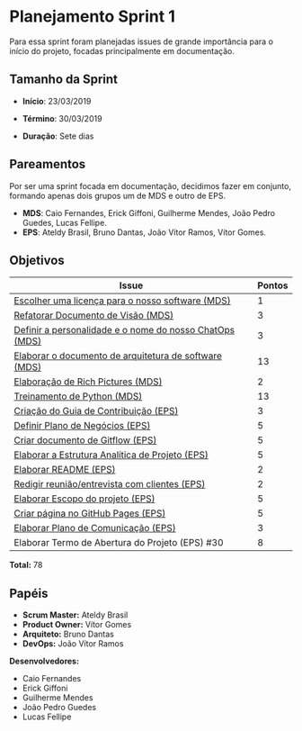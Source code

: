 # Planejamento Sprint 1
Para essa sprint foram planejadas issues de grande importância para o início do projeto, focadas principalmente em documentação.

## Tamanho da Sprint

* **Início**: 23/03/2019
* **Término**: 30/03/2019

* **Duração**: Sete dias

## Pareamentos

Por ser uma sprint focada em documentação, decidimos fazer em conjunto, formando apenas dois grupos um de MDS e outro de EPS.
* **MDS**: Caio Fernandes, Erick Giffoni, Guilherme Mendes, João Pedro Guedes, Lucas Fellipe.
* **EPS**: Ateldy Brasil, Bruno Dantas, João Vítor Ramos, Vítor Gomes.

## Objetivos

| Issue | Pontos |
| ----- | ------ |
| [Escolher uma licença para o nosso software (MDS)](https://github.com/fga-eps-mds/2019.1-Grupo-3/issues/18) | 1 |
| [Refatorar Documento de Visão (MDS)](https://github.com/fga-eps-mds/2019.1-Grupo-3/issues/16) | 3 |
| [Definir a personalidade e o nome do nosso ChatOps (MDS)](https://github.com/fga-eps-mds/2019.1-Grupo-3/issues/17) | 3 |
| [Elaborar o documento de arquitetura de software (MDS)](https://github.com/fga-eps-mds/2019.1-Grupo-3/issues/15) | 13 |
| [Elaboração de Rich Pictures (MDS)](https://github.com/fga-eps-mds/2019.1-Grupo-3/issues/19) | 2 |
| [Treinamento de Python (MDS)](https://github.com/fga-eps-mds/2019.1-Grupo-3/issues/10) | 13 |
| [Criação do Guia de Contribuição (EPS)](https://github.com/fga-eps-mds/2019.1-Grupo-3/issues/13) | 3 |
| [Definir Plano de Negócios (EPS)](https://github.com/fga-eps-mds/2019.1-Grupo-3/issues/20) | 5 |
| [Criar documento de Gitflow (EPS)](https://github.com/fga-eps-mds/2019.1-Grupo-3/issues/21) | 5 |
| [Elaborar a Estrutura Analítica de Projeto (EPS)](https://github.com/fga-eps-mds/2019.1-Grupo-3/issues/22) | 5 |
| [Elaborar README (EPS)](https://github.com/fga-eps-mds/2019.1-Grupo-3/issues/23) | 2 |
| [Redigir reunião/entrevista com clientes (EPS)](https://github.com/fga-eps-mds/2019.1-Grupo-3/issues/24) | 2 |
| [Elaborar Escopo do projeto (EPS)](https://github.com/fga-eps-mds/2019.1-Grupo-3/issues/25) | 5 |
| [Criar página no GitHub Pages (EPS)](https://github.com/fga-eps-mds/2019.1-Grupo-3/issues/26) | 5 |
| [Elaborar Plano de Comunicação (EPS)](https://github.com/fga-eps-mds/2019.1-Grupo-3/issues/27) | 3 |
| Elaborar Termo de Abertura do Projeto (EPS) #30 | 8 |
__Total:__ 78

## Papéis
* __Scrum Master:__ Ateldy Brasil
* __Product Owner:__ Vítor Gomes
* __Arquiteto:__ Bruno Dantas
* __DevOps:__ João Vítor Ramos

__Desenvolvedores:__
* Caio Fernandes 
* Erick Giffoni
* Guilherme Mendes
* João Pedro Guedes
* Lucas Fellipe